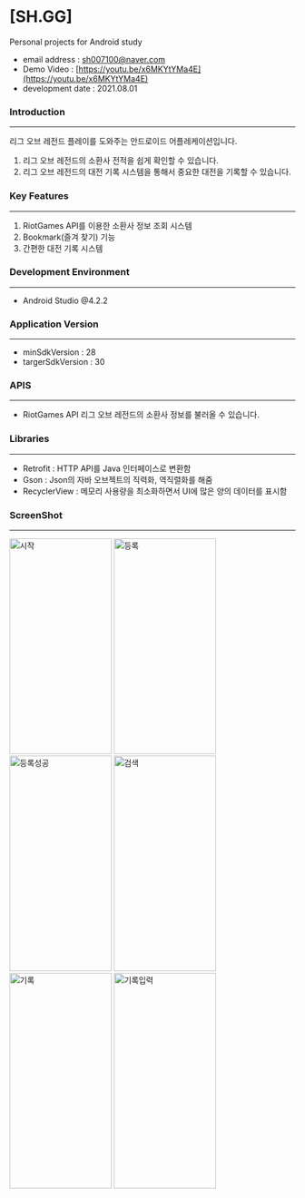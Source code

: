 # [SH.GG]

Personal projects for Android study

- email address : [sh007100@naver.com](mailto:sh007100@naver.com)
- Demo Video : [https://youtu.be/x6MKYtYMa4E](https://youtu.be/x6MKYtYMa4E)
- development date : 2021.08.01

### Introduction

---

리그 오브 레전드 플레이를 도와주는 안드로이드 어플레케이션입니다.

1. 리그 오브 레전드의 소환사 전적을 쉽게 확인할 수 있습니다.
2. 리그 오브 레전드의 대전 기록 시스템을 통해서 중요한 대전을 기록할 수 있습니다.

### Key Features

---

1. RiotGames API를 이용한 소환사 정보 조회 시스템
2. Bookmark(즐겨 찾기) 기능
3. 간편한 대전 기록 시스템

### Development Environment

---

- Android Studio @4.2.2

### Application Version

---

- minSdkVersion : 28
- targerSdkVersion : 30

### APIS

---

- RiotGames API
리그 오브 레전드의 소환사 정보를 불러올 수 있습니다.

### Libraries

---

- Retrofit : HTTP API를 Java 인터페이스로 변환함
- Gson : Json의 자바 오브젝트의 직력화, 역직렬화를 해줌
- RecyclerView : 메모리 사용량을 최소화하면서 UI에 많은 양의 데이터를 표시함

### ScreenShot

---

<img src="https://user-images.githubusercontent.com/80076029/132967599-3804361f-008a-4e6a-9a1c-4d45826f6662.png" width="180px" height="380px" title="Start" alt="시작"></img>
<img src="https://user-images.githubusercontent.com/80076029/132967603-c3e2fce4-e575-4601-9bf4-82bf592689b9.png" width="180px" height="380px" title="bookmark" alt="등록"></img>
<img src="https://user-images.githubusercontent.com/80076029/132967605-9ea22e86-4a5f-43be-a039-dc2f19caf00c.png" width="180px" height="380px" title="MainBookmark" alt="등록성공"></img>
<img src="https://user-images.githubusercontent.com/80076029/132967610-9fa3a605-9030-4f80-b071-4f43d27600a9.png" width="180px" height="380px" title="Search" alt="검색"></img>
<img src="https://user-images.githubusercontent.com/80076029/132967615-c2675eb7-0816-48e3-bfad-dbe702ff78e9.png" width="180px" height="380px" title="successRecord" alt="기록"></img>
<img src="https://user-images.githubusercontent.com/80076029/132967613-64e0227b-45f1-4324-837c-1f9764cbd2cd.png" width="180px" height="380px" title="inputRecord" alt="기록입력"></img>
